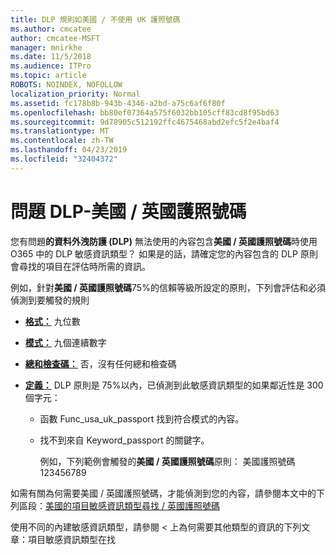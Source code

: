 ```yaml
---
title: DLP 規則如美國 / 不使用 UK 護照號碼
ms.author: cmcatee
author: cmcatee-MSFT
manager: mnirkhe
ms.date: 11/5/2018
ms.audience: ITPro
ms.topic: article
ROBOTS: NOINDEX, NOFOLLOW
localization_priority: Normal
ms.assetid: fc178b8b-943b-4346-a2bd-a75c6af6f80f
ms.openlocfilehash: bb80ef07364a575f6032bb105cff83cd8f95bd63
ms.sourcegitcommit: 9d78905c512192ffc4675468abd2efc5f2e4baf4
ms.translationtype: MT
ms.contentlocale: zh-TW
ms.lasthandoff: 04/23/2019
ms.locfileid: "32404372"
---
```

# <a name="problems-with-dlp---usuk-passport-numbers"></a>問題 DLP-美國 / 英國護照號碼

您有問題**的資料外洩防護 (DLP)** 無法使用的內容包含**美國 / 英國護照號碼**時使用 O365 中的 DLP 敏感資訊類型？ 如果是的話，請確定您的內容包含的 DLP 原則會尋找的項目在評估時所需的資訊。 
  
例如，針對**美國 / 英國護照號碼**75%的信賴等級所設定的原則，下列會評估和必須偵測到要觸發的規則 
  
- **[格式：](https://docs.microsoft.com/office365/securitycompliance/what-the-sensitive-information-types-look-for#format-77)** 九位數 
    
- **[模式：](https://docs.microsoft.com/office365/securitycompliance/what-the-sensitive-information-types-look-for#pattern-77)** 九個連續數字 
    
- **[總和檢查碼：](https://docs.microsoft.com/office365/securitycompliance/what-the-sensitive-information-types-look-for#checksum-76)** 否，沒有任何總和檢查碼 
    
- **[定義：](https://docs.microsoft.com/office365/securitycompliance/what-the-sensitive-information-types-look-for#definition-77)** DLP 原則是 75%以內，已偵測到此敏感資訊類型的如果鄰近性是 300 個字元： 
    
  - 函數 Func_usa_uk_passport 找到符合模式的內容。
    
  - 找不到來自 Keyword_passport 的關鍵字。
    
    例如，下列範例會觸發的**美國 / 英國護照號碼**原則： 美國護照號碼 123456789 
    
如需有關為何需要美國 / 英國護照號碼，才能偵測到您的內容，請參閱本文中的下列區段：[美國的項目敏感資訊類型尋找 / 英國護照號碼](https://docs.microsoft.com/office365/securitycompliance/what-the-sensitive-information-types-look-for#us--uk-passport-number)
  
使用不同的內建敏感資訊類型，請參閱 < 上為何需要其他類型的資訊的下列文章：<b0>項目敏感資訊類型在找</b0>
  

